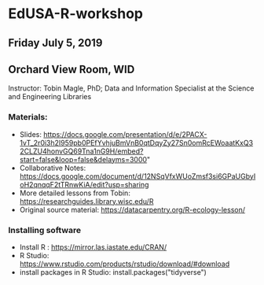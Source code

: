 # EdUSA-R-workshop

## Friday July 5, 2019

## Orchard View Room, WID



Instructor: Tobin Magle, PhD; Data and Information Specialist at the Science and Engineering Libraries


### Materials: 
* Slides: https://docs.google.com/presentation/d/e/2PACX-1vT_2r0i3h2I959pb0PEfYvhjuBmVnB0qtDqyZy27Sn0omRcEWoaatKxQ32CLZU4honvGQ69Tna1nG9H/embed?start=false&loop=false&delayms=3000"
* Collaborative Notes: https://docs.google.com/document/d/12NSqVfxWUoZmsf3si6GPaUGbyIoH2qnqqF2tTRnwKiA/edit?usp=sharing
* More detailed lessons from Tobin: https://researchguides.library.wisc.edu/R
* Original source material: https://datacarpentry.org/R-ecology-lesson/

### Installing software
* Install R : https://mirror.las.iastate.edu/CRAN/
* R Studio: https://www.rstudio.com/products/rstudio/download/#download
* install packages in R Studio: install.packages("tidyverse") 


